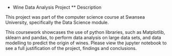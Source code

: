 * Wine Data Analysis Project
** Description

This project was part of the computer science course at Swansea University, specifically the Data Science module. 

This coursework showcases the use of python libraries, such as Matplotlib, sklearn and pandas, to perform data analysis on large data sets, and data modelling to predict the origin of wines. 
Please view the jupyter notebook to see a full justification of the project, findings and conclusions.
